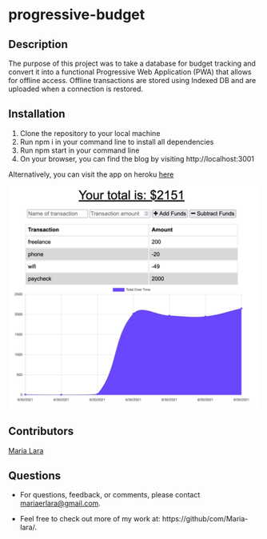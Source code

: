 # progressive-budget

## Description
The purpose of this project was to take a database for budget tracking and convert it into a functional Progressive Web Application (PWA) that allows for offline access. Offline transactions are stored using Indexed DB and are uploaded when a connection is restored.

## Installation

  1. Clone the repository to your local machine
  2. Run npm i in your command line to install all dependencies
  4. Run npm start in your command line
  5. On your browser, you can find the blog by visiting http://localhost:3001

Alternatively, you can visit the app on heroku [here](https://maria-lara-budget-tracker.herokuapp.com/)

![screenshot](https://github.com/maria-lara/progressive-budget/blob/main/public/screenshot.png)

## Contributors
[Maria Lara](https://github/com/Maria-lara/)

## Questions
* For questions, feedback, or comments, please contact mariaerlara@gmail.com.

* Feel free to check out more of my work at: https://github/com/Maria-lara/.
